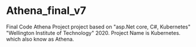 # Athena_final_v7
Final Code 
Athena Project 
project based on "asp.Net core, C#, Kubernetes"
"Wellington Institute of Technology" 2020.
Project Name is Kubernetes. which also know as Athena. 
